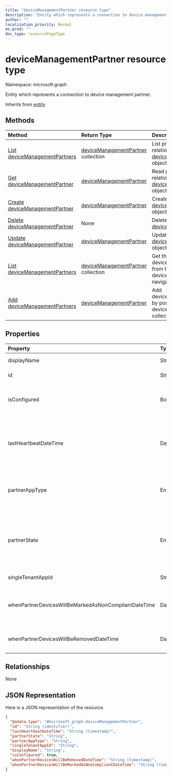 ```yaml
---
title: "deviceManagementPartner resource type"
description: "Entity which represents a connection to device management partner."
author: ""
localization_priority: Normal
ms.prod: ""
doc_type: resourcePageType
---
```


# deviceManagementPartner resource type


Namespace: microsoft.graph

Entity which represents a connection to device management partner.


Inherits from [entity](../resources/entity.md)

## Methods
|Method|Return Type|Description|
|:---|:---|:---|
|[List deviceManagementPartners](../api/devicemanagementpartner-list.md)|[deviceManagementPartner](../resources/devicemanagementpartner.md) collection|List properties and relationships of the [deviceManagementPartner](../resources/devicemanagementpartner.md) objects.|
|[Get deviceManagementPartner](../api/devicemanagementpartner-get.md)|[deviceManagementPartner](../resources/devicemanagementpartner.md)|Read properties and relationships of the [deviceManagementPartner](../resources/devicemanagementpartner.md) object.|
|[Create deviceManagementPartner](../api/devicemanagementpartner-create.md)|[deviceManagementPartner](../resources/devicemanagementpartner.md)|Create a new [deviceManagementPartner](../resources/devicemanagementpartner.md) object.|
|[Delete deviceManagementPartner](../api/devicemanagementpartner-delete.md)|None|Deletes a [deviceManagementPartner](../resources/devicemanagementpartner.md).|
|[Update deviceManagementPartner](../api/devicemanagementpartner-update.md)|[deviceManagementPartner](../resources/devicemanagementpartner.md)|Update the properties of a [deviceManagementPartner](../resources/devicemanagementpartner.md) object.|
|[List deviceManagementPartners](../api/devicemanagement-list-devicemanagementpartners.md)|[deviceManagementPartner](../resources/devicemanagementpartner.md) collection|Get the deviceManagementPartners from the deviceManagementPartners navigation property.|
|[Add deviceManagementPartners](../api/devicemanagement-post-devicemanagementpartners.md)|[deviceManagementPartner](../resources/devicemanagementpartner.md)|Add deviceManagementPartners by posting to the deviceManagementPartners collection.|

## Properties
|Property|Type|Description|
|:---|:---|:---|
|displayName|String|Partner display name|
|id|String| Inherited from [entity](../resources/entity.md)|
|isConfigured|Boolean|Whether device management partner is configured or not|
|lastHeartbeatDateTime|DateTimeOffset|Timestamp of last heartbeat after admin enabled option Connect to Device management Partner|
|partnerAppType|Enumeration|Partner App type. Possible values are: `unknown`, `singleTenantApp`, `multiTenantApp`.|
|partnerState|Enumeration|Partner state of this tenant. Possible values are: `unknown`, `unavailable`, `enabled`, `terminated`, `rejected`, `unresponsive`.|
|singleTenantAppId|String|Partner Single tenant App id|
|whenPartnerDevicesWillBeMarkedAsNonCompliantDateTime|DateTimeOffset|DateTime in UTC when PartnerDevices will be marked as NonCompliant|
|whenPartnerDevicesWillBeRemovedDateTime|DateTimeOffset|DateTime in UTC when PartnerDevices will be removed|

## Relationships
None

## JSON Representation
Here is a JSON representation of the resource.
<!-- {
  "blockType": "resource",
  "keyProperty": "id",
  "@odata.type": "microsoft.graph.deviceManagementPartner",
  "baseType": "microsoft.graph.entity",
  "openType": false
}
-->
``` json
{
  "@odata.type": "#microsoft.graph.deviceManagementPartner",
  "id": "String (identifier)",
  "lastHeartbeatDateTime": "String (timestamp)",
  "partnerState": "String",
  "partnerAppType": "String",
  "singleTenantAppId": "String",
  "displayName": "String",
  "isConfigured": true,
  "whenPartnerDevicesWillBeRemovedDateTime": "String (timestamp)",
  "whenPartnerDevicesWillBeMarkedAsNonCompliantDateTime": "String (timestamp)"
}
```

